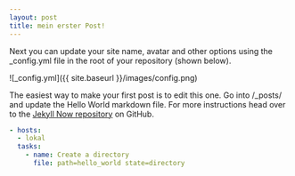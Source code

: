```yaml
---
layout: post
title: mein erster Post!
---
```


Next you can update your site name, avatar and other options using the _config.yml file in the root of your repository (shown below).

![_config.yml]({{ site.baseurl }}/images/config.png)

The easiest way to make your first post is to edit this one. Go into /_posts/ and update the Hello World markdown file. For more instructions head over to the [Jekyll Now repository](https://github.com/barryclark/jekyll-now) on GitHub.

```yaml
- hosts:
  - lokal
  tasks:
    - name: Create a directory
      file: path=hello_world state=directory
```
